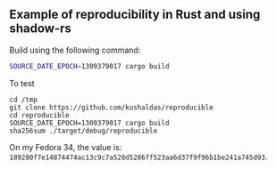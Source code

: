 ## Example of reproducibility in Rust and using shadow-rs

Build using the following command:

```bash
SOURCE_DATE_EPOCH=1309379017 cargo build
```

To test

```
cd /tmp
git clone https://github.com/kushaldas/reproducible
cd reproducible
SOURCE_DATE_EPOCH=1309379017 cargo build
sha256sum ./target/debug/reproducible
```

On my Fedora 34, the value is: `189280f7e14874474ac13c9c7a528d5286ff523aa6d37f9f96b1be241a745d93`.
